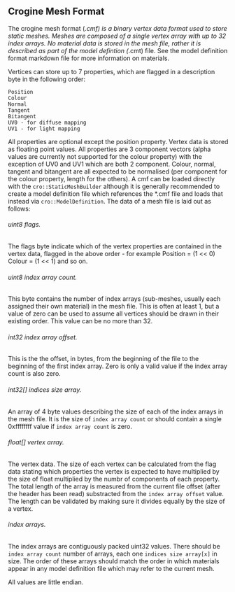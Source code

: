 Crogine Mesh Format
-------------------

The crogine mesh format (*.cmf) is a binary vertex data format used to store static meshes. Meshes are composed of a single vertex array with up to 32 index arrays. No material data is stored in the mesh file, rather it is described as part of the model defintion (*.cmt) file. See the model definition format markdown file for more information on materials.

Vertices can store up to 7 properties, which are flagged in a description byte in the following order:

    Position
    Colour
    Normal
    Tangent
    Bitangent
    UV0 - for diffuse mapping
    UV1 - for light mapping

All properties are optional except the position property. Vertex data is stored as floating point values. All properties are 3 component vectors (alpha values are currently not supported for the colour property) with the exception of UV0 and UV1 which are both 2 component. Colour, normal, tangent and bitangent are all expected to be normalised (per component for the colour property, length for the others). A cmf can be loaded directly with the `cro::StaticMeshBuilder` although it is generally recommended to create a model definition file which references the *.cmf file and loads that instead via `cro::ModelDefinition`. The data of a mesh file is laid out as follows:

###### uint8 flags.
The flags byte indicate which of the vertex properties are contained in the vertex data, flagged in the above order - for example Position = (1 << 0) Colour = (1 << 1) and so on.

###### uint8 index array count.
This byte contains the number of index arrays (sub-meshes, usually each assigned their own material) in the mesh file. This is often at least 1, but a value of zero can be used to assume all vertices should be drawn in their existing order. This value can be no more than 32.

###### int32 index array offset.
This is the the offset, in bytes, from the beginning of the file to the beginning of the first index array. Zero is only a valid value if the index array count is also zero.

###### int32[] indices size array.
An array of 4 byte values describing the size of each of the index arrays in the mesh file. It is the size of `index array count` or should contain a single 0xffffffff value if `index array count` is zero.

###### float[] vertex array.
The vertex data. The size of each vertex can be calculated from the flag data stating which properties the vertex is expected to have multiplied by the size of float multiplied by the numbr of components of each property. The total length of the array is measured from the current file offset (after the header has been read) substracted from the `index array offset` value. The length can be validated by making sure it divides equally by the size of a vertex.

###### index arrays.
The index arrays are contiguously packed uint32 values. There should be `index array count` number of arrays, each one `indices size array[x]` in size. The order of these arrays should match the order in which materials appear in any model definition file which may refer to the current mesh.

All values are little endian.
